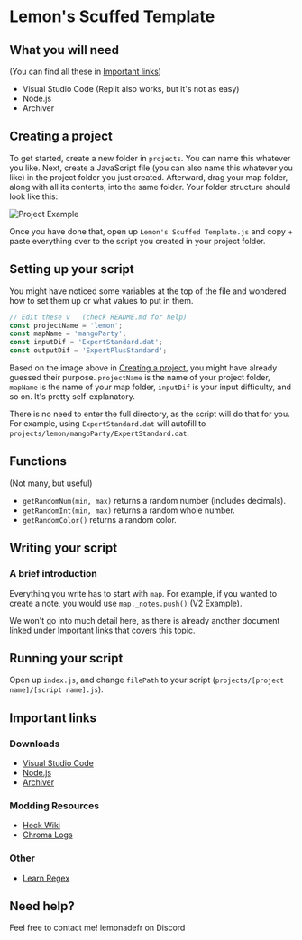 # Lemon's Scuffed Template

## What you will need
(You can find all these in [Important links](#important-links))
- Visual Studio Code (Replit also works, but it's not as easy)
- Node.js
- Archiver

## Creating a project
To get started, create a new folder in `projects`. You can name this whatever you like. Next, create a JavaScript file (you can also name this whatever you like) in the project folder you just created. Afterward, drag your map folder, along with all its contents, into the same folder. Your folder structure should look like this:

![Project Example](images/projectExample.png)

Once you have done that, open up `Lemon's Scuffed Template.js` and copy + paste everything over to the script you created in your project folder.

## Setting up your script
You might have noticed some variables at the top of the file and wondered how to set them up or what values to put in them.

```js
// Edit these v   (check README.md for help)
const projectName = 'lemon';
const mapName = 'mangoParty';
const inputDif = 'ExpertStandard.dat';
const outputDif = 'ExpertPlusStandard';
```

Based on the image above in [Creating a project](#creating-a-project), you might have already guessed their purpose. `projectName` is the name of your project folder, `mapName` is the name of your map folder, `inputDif` is your input difficulty, and so on. It's pretty self-explanatory.

There is no need to enter the full directory, as the script will do that for you. For example, using `ExpertStandard.dat` will autofill to `projects/lemon/mangoParty/ExpertStandard.dat`.

## Functions
(Not many, but useful)

- `getRandomNum(min, max)` returns a random number (includes decimals).
- `getRandomInt(min, max)` returns a random whole number.
- `getRandomColor()` returns a random color.

## Writing your script
### A brief introduction
Everything you write has to start with `map`. For example, if you wanted to create a note, you would use `map._notes.push()` (V2 Example).

We won't go into much detail here, as there is already another document linked under [Important links](#important-links) that covers this topic.

## Running your script
Open up `index.js`, and change `filePath` to your script (`projects/[project name]/[script name].js`).

## Important links
### Downloads
- [Visual Studio Code](https://code.visualstudio.com/download)
- [Node.js](https://nodejs.org/en)
- [Archiver](https://www.npmjs.com/package/archiver)

### Modding Resources
- [Heck Wiki](https://github.com/Aeroluna/Heck/wiki)
- [Chroma Logs](https://github.com/NoodleExtensionsCommunity/How-to-Noodle/tree/main/Chroma%20Logs)
  
### Other
- [Learn Regex](https://github.com/ziishaned/learn-regex)

## Need help?
Feel free to contact me! lemonadefr on Discord